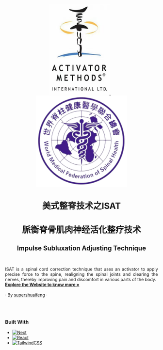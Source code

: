 <!-- PROJECT LOGO -->
<br />
<div align="center">
  <div>
    <a href="https://limkimseah.com/">
      <img src="/public/png/readme-logo.png" alt="Logo" width="200" height="300">
    </a>
    &nbsp; &nbsp;
    <a>
      <img src="/public/png/readme-ISAP.png" alt="Logo" width="300" height="300">
    </a>
  </div>
  <h1 align="center">美式整脊技术之ISAT</h3>
  <h1 align="center">脈衡脊骨肌肉神经活化整疗技术</h3>
  <h2 align="center">Impulse Subluxation Adjusting Technique </h3>
  <br />

  <p align="center" style="text-align: justify; text-justify: inter-word;">
    ISAT is a spinal cord correction technique that uses an activator to apply precise force to the spine, realigning the spinal joints and clearing the nerves, thereby improving pain and discomfort in various parts of the body.
    <br />
    <a href="https://limkimseah.com/"><strong>Explore the Website to know more »</strong></a>
    <br />
    <br />
    · By
    <a href="https://github.com/limchinfeng">supershuaifeng</a>
    ·
  </p>
</div>

<br />
<br />

### Built With

* [![Next][Next.js]][Next-url]
* [![React][React.js]][React-url]
* [![TailwindCSS][TailwindCSS.js]][TailwindCSS-url]



[TailwindCSS.js]: https://img.shields.io/badge/tailwindcss-%2338B2AC.svg?style=for-the-badge&logo=tailwind-css&logoColor=white
[TailwindCSS-url]: https://tailwindcss.com/
[Next.js]: https://img.shields.io/badge/next.js-000000?style=for-the-badge&logo=nextdotjs&logoColor=white
[Next-url]: https://nextjs.org/
[React.js]: https://img.shields.io/badge/React-20232A?style=for-the-badge&logo=react&logoColor=61DAFB
[React-url]: https://reactjs.org/
